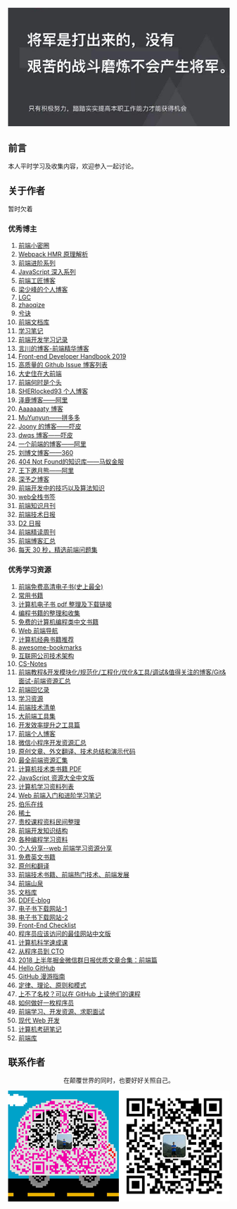 ![image](./img/timg.jpg)
<br>
## 前言

本人平时学习及收集内容，欢迎参入一起讨论。

## 关于作者

暂时欠着

### 优秀博主

1. [前端小密圈](https://github.com/jawil/blog)
1. [Webpack HMR 原理解析](https://zhuanlan.zhihu.com/p/30669007)
1. [前端进阶系列](https://github.com/yygmind/blog)
1. [JavaScript 深入系列](https://github.com/mqyqingfeng/Blog)
1. [前端工匠博客](https://github.com/ljianshu/Blog)
1. [梁少峰的个人博客](https://github.com/youngwind/blog)
1. [LGC](https://github.com/amandakelake/blog)
1. [zhaoqize](https://github.com/zhaoqize/blog)
1. [兮诀](https://github.com/Aaaaaaaty/blog)
1. [前端文档库](https://github.com/wuxiaobin1995/Frontend-Doc)
1. [学习笔记](https://github.com/yanlele/node-index)
1. [前端开发学习记录](https://github.com/cody1991/learn)
1. [言川的博客-前端精华博客](https://github.com/lihongxun945/myblog)
1. [Front-end Developer Handbook 2019](https://frontendmasters.com/books/front-end-handbook/2019/)
1. [高质量的 Github Issue 博客列表 ](https://github.com/paddingme/github-issue-blog-list)
1. [大史住在大前端](https://github.com/dashnowords/blogs)
1. [前端何时是个头](https://github.com/Aaaaaaaty/blog)
1. [SHERlocked93 个人博客](https://github.com/SHERlocked93/blog)
1. [泽鹿博客——阿里](https://github.com/panyifei/Front-end-learning)
1. [Aaaaaaaty 博客](https://github.com/Aaaaaaaty/blog)
1. [MuYunyun——拼多多](https://github.com/MuYunyun/blog)
1. [Joony 的博客——吓皮](https://github.com/forthealllight/blog)
1. [dwqs 博客——吓皮](https://github.com/dwqs/blog)
1. [一个前端的博客——阿里](https://github.com/muwoo/blogs)
1. [刘博文博客——360](https://github.com/berwin/Blog)
2. [404 Not Found的知识库——马蚁金服](https://github.com/404notf0und/Always-Learning)
3. [王下邀月熊——阿里](https://github.com/wx-chevalier)
4. [深予之博客](https://github.com/senntyou/blogs)
5. [前端开发中的技巧以及算法知识](https://github.com/louzhedong/blog)
6. [web全栈书签](https://github.com/OXOYO/F2E-Tutorial-Collect)
7. [前端知识月刊](https://github.com/jsfront/month)
8.  [前端技术日报](https://github.com/kujian/frontendDaily)
9.  [D2 日报](https://daily.fairyever.com/)
10. [前端精读周刊](https://github.com/dt-fe/weekly)
11. [前端博客汇总](https://github.com/foru17/front-end-collect)
12. [每天 30 秒，精选前端问题集](https://github.com/b3log/30-seconds-zh_CN)

### 优秀学习资源

1. [前端免费高清电子书(史上最全)](https://juejin.im/post/5c0098f66fb9a049dd80019e)
2. [常用书籍](https://github.com/mymmsc/books)
3. [计算机电子书 pdf 整理及下载链接](https://github.com/fuhmmin/it-ebooks-cn)
4. [编程书籍的整理和收集](https://github.com/KeKe-Li/book)
5. [免费的计算机编程类中文书籍](https://github.com/justjavac/free-programming-books-zh_CN)
6. [Web 前端导航](http://www.alloyteam.com/nav/)
7. [计算机经典书籍推荐](https://github.com/woai3c/recommended-books)
8. [awesome-bookmarks](https://github.com/PanJiaChen/awesome-bookmarks)
9. [互联网公司技术架构](https://github.com/davideuler/architecture.of.internet-product)
10. [CS-Notes](https://github.com/CyC2018/CS-Notes)
11. [前端教程&开发模块化/规范化/工程化/优化&工具/调试&值得关注的博客/Git&面试-前端资源汇总](https://github.com/xiaohuazheng/-/issues/1)
12. [前端回忆录](https://github.com/windiest/Front-end-tutorial)
13. [学习资源](https://github.com/webproblem/learning-article)
14. [前端技术清单](https://github.com/alienzhou/frontend-tech-list)
15. [大前端工具集](https://github.com/nieweidong/fetool)
16. [开发效率提升之工具篇](https://github.com/Louiszhai/tool)
17. [前端个人博客](https://github.com/fouber/blog)
18. [微信小程序开发资源汇总](https://github.com/justjavac/awesome-wechat-weapp)
19. [原创文章、外文翻译、技术总结和演示代码](https://github.com/zhaoqize/blog)
20. [最全前端资源汇集](https://segmentfault.com/a/1190000004978770)
21. [计算机技术类书籍 PDF](https://github.com/huihut/CS-Books)
22. [JavaScript 资源大全中文版](https://github.com/jobbole/awesome-javascript-cn)
23. [计算机学习资料列表](https://github.com/NGLSL/learning-material-list)
24. [Web 前端入门和进阶学习笔记](https://github.com/qianguyihao/Web)
25. [伯乐在线](https://github.com/jobbole/)
26. [稀土](https://github.com/xitu)
27. [贵校课程资料民间整理](https://github.com/lib-pku/libpku)
28. [前端开发知识结构](https://github.com/JacksonTian/fks)
29. [各种编程学习资料](https://github.com/FangWW/Document)
30. [个人分享--web 前端学习资源分享](https://juejin.im/post/5a0c1956f265da430a501f51)
31. [免费英文书籍](http://web.archive.org/web/20160428030320/https://github.com/vhf/free-programming-books)
32. [原创和翻译](https://github.com/ikcamp)
33. [前端技术书籍、前端热门技术、前端发展](https://github.com/zhaoqize/FE-Guide)
34. [前端山泉](https://github.com/STPace/fe-spring)
35. [文档库](https://github.com/LiangJunrong/document-library)
36. [DDFE-blog](https://github.com/DDFE/DDFE-blog)
37. [电子书下载网站-1](http://www.ireadweek.com)
38. [电子书下载网站-2](https://epubw.com/)
39. [Front-End Checklist](https://github.com/thedaviddias/Front-End-Checklist)
40. [程序员应该访问的最佳网站中文版](https://github.com/tuteng/Best-websites-a-programmer-should-visit-zh/blob/master/README.md)
41. [计算机科学速成课](https://github.com/1c7/crash-course-computer-science-chinese)
42. [从程序员到 CTO](https://github.com/0voice/from_coder_to_expert)
43. [2018 上半年掘金微信群日报优质文章合集：前端篇](https://juejin.im/post/5b3adfe2e51d4555b17e85df)
44. [Hello GitHub](https://github.com/521xueweihan/HelloGitHub)
45. [GitHub 漫游指南](https://github.com/phodal/github)
46. [定律、理论、原则和模式](https://github.com/nusr/hacker-laws-zh)
47. [上不了名校？可以在 GitHub 上读他们的课程](https://www.cnblogs.com/xueweihan/p/11075694.html)
48. [如何做好一枚程序员](https://github.com/ahangchen/How-to-Be-A-Programmer-CN)
49. [前端学习、开发资源、求职面试](https://github.com/helloqingfeng/Awsome-Front-End-learning-resource)
50. [现代 Web 开发](https://github.com/wx-chevalier/Web-Series)
51. [计算机考研笔记](https://github.com/overnote)
52. [前端库](https://github.com/sorrycc/awesome-f2e-libs)

## 联系作者

<div align="center">
    <p>
        在颠覆世界的同时，也要好好关照自己。
    </p>
    <img src="./img/contact.png" />
</div>